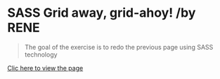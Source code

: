 # SASS Grid away, grid-ahoy! /by RENE

> The goal of the exercise is to redo the previous  page using SASS technology

[Clic here to view the page](https://logmodia.github.io/Grid-away-grid-ahoy-SASS-RENE/)

